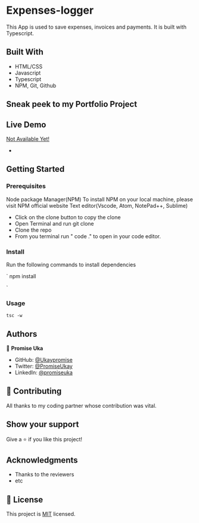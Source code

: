 # Expenses-logger
This App is used to save expenses, invoices and payments. It is built with Typescript.


## Built With

- HTML/CSS
- Javascript
- Typescript
- NPM, Git, Github

## Sneak peek to my Portfolio Project
## Live Demo
[Not Available Yet!](https://main--promise-portfolio-test.netlify.app/)

- 

## Getting Started

### Prerequisites
Node package Manager(NPM)
To install NPM on your local machine, please visit NPM official website
Text editor(Vscode, Atom, NotePad++, Sublime)

- Click on the clone button to copy the clone
- Open Terminal and run git clone <copied address>
- Clone the repo
- From you terminal run " code ." to open in your code editor.

### Install
Run the following commands to install dependencies

`
npm install

`
### Usage
`
tsc -w
`


## Authors

👤 **Promise Uka**

- GitHub: [@Ukaypromise](https://github.com/Ukaypromise/)
- Twitter: [@PromiseUkay](https://twitter.com/PromiseUkay)
- LinkedIn: [@promiseuka](https://www.linkedin.com/in/promiseuka)

## 🤝 Contributing

All thanks to my coding partner whose contribution was vital.

## Show your support

Give a ⭐️ if you like this project!

## Acknowledgments

- Thanks to the reviewers
- etc

## 📝 License

This project is [MIT](./MIT.md) licensed.
